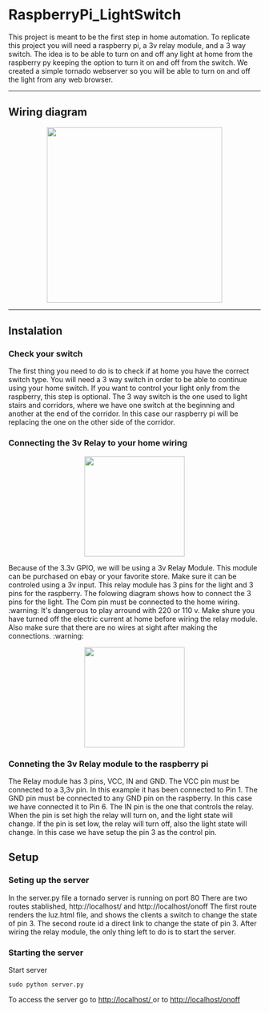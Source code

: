 # RaspberryPi_LightSwitch
This project is meant to be the first step in home automation. To replicate this project you will need a raspberry pi, a 3v relay module, and a 3 way switch. The idea is to be able to turn on and off any light at home from the raspberry py keeping the option to turn it on and off from the switch.
We created a simple tornado webserver so you will be able to turn on and off the light from any web browser.

-------

## Wiring diagram

<p align="center">
  <img src="https://raw.githubusercontent.com/craguila/RaspberryPi_LightSwitch/master/schematics_bb.png" width="350"/>
</p>

-----

## Instalation
### Check your switch
The first thing you need to do is to check if at home you have the correct switch type. You will need a 3 way switch in order to be able to continue using your home switch. If you want to control your light only from the raspberry, this step is optional.
The 3 way switch is the one used to light stairs and corridors, where we have one switch at the beginning and another at the end of the corridor. In this case our raspberry pi will be replacing the one on the other side of the corridor.

### Connecting the 3v Relay to your home wiring
<p align="center">
  <img src="https://raw.githubusercontent.com/craguila/RaspberryPi_LightSwitch/master/3v-relay-module-240vac-10a.jpg" width="200"/>
</p>
Because of the 3.3v GPIO, we will be using a 3v Relay Module. This module can be purchased on ebay or your favorite store. Make sure it can be controled using a 3v input.
This relay module has 3 pins for the light and 3 pins for the raspberry.
The folowing diagram shows how to connect the 3 pins for the light. The Com pin must be connected to the home wiring. :warning: It's dangerous to play arround with 220 or 110 v. Make shure you have turned off the electric current at home before wiring the relay module. Also make sure that there are no wires at sight after making the connections. :warning:
<p align="center">
  <img src="https://raw.githubusercontent.com/craguila/RaspberryPi_LightSwitch/master/fig02.gif" width="200"/>
</p>

### Conneting the 3v Relay module to the raspberry pi
The Relay module has 3 pins, VCC, IN and GND. The VCC pin must be connected to a 3,3v pin. In this example it has been connected to Pin 1. The GND pin must be connected to any GND pin on the raspberry. In this case we have connected it to Pin 6.
The IN pin is the one that controls the relay. When the pin is set high the relay will turn on, and the light state will change. If the pin is set low, the relay will turn off, also the light state will change.
In this case we have setup the pin 3 as the control pin.

## Setup
### Seting up the server
In the server.py file a tornado server is running on port 80
There are two routes stablished, http://localhost/ and http://localhost/onoff
The first route renders the luz.html file, and shows the clients a switch to change the state of pin 3.
The second route id a direct link to change the state of pin 3.
After wiring the relay module, the only thing left to do is to start the server.

### Starting the server
Start server 

` sudo python server.py `

To access the server go to
[ http://localhost/ ](http://localhost/)
or to [ http://localhost/onoff ](http://localhost/onoff)
